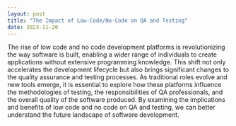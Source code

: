 ```yaml
---
layout: post
title: "The Impact of Low-Code/No-Code on QA and Testing"
date: 2023-11-20
---
```


The rise of low code and no code development platforms is revolutionizing the way software is built, enabling a wider range of individuals to create applications without extensive programming knowledge. This shift not only accelerates the development lifecycle but also brings significant changes to the quality assurance and testing processes. As traditional roles evolve and new tools emerge, it is essential to explore how these platforms influence the methodologies of testing, the responsibilities of QA professionals, and the overall quality of the software produced. By examining the implications and benefits of low code and no code on QA and testing, we can better understand the future landscape of software development.
